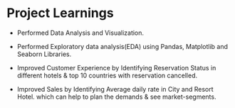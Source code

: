 # Project Learnings

* Performed Data Analysis and Visualization.

* Performed Exploratory data analysis(EDA) using Pandas, Matplotlib and Seaborn Libraries.

* Improved Customer Experience by Identifying Reservation Status in different hotels & top 10 countries with reservation cancelled.

* Improved Sales by Identifying Average daily rate in City and Resort Hotel. which can help to plan the demands & see market-segments.
